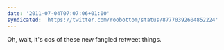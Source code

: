 ```yaml
---
date: '2011-07-04T07:07:06+01:00'
syndicated: 'https://twitter.com/roobottom/status/87770392604852224'
---
```

Oh, wait, it's cos of these new fangled retweet things.
